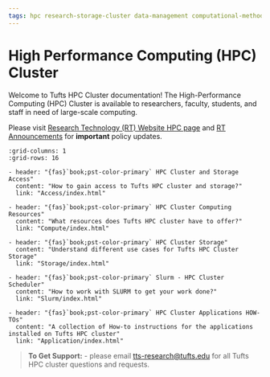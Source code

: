 ```yaml
---
tags: hpc research-storage-cluster data-management computational-methods software-installation---cluster gpu open-ondemand-(ood)
---
```

# High Performance Computing (HPC) Cluster

Welcome to Tufts HPC Cluster documentation! The High-Performance Computing (HPC) Cluster is available to researchers, faculty, students, and staff in need of large-scale computing.

Please visit [Research Technology (RT) Website HPC page](https://it.tufts.edu/high-performance-computing) and [RT Announcements](https://it.tufts.edu/research-technology/announcements) for **important** policy updates.


```{gallery-grid}
:grid-columns: 1
:grid-rows: 16

- header: "{fas}`book;pst-color-primary` HPC Cluster and Storage Access"
  content: "How to gain access to Tufts HPC cluster and storage?"
  link: "Access/index.html"

- header: "{fas}`book;pst-color-primary` HPC Cluster Computing Resources"
  content: "What resources does Tufts HPC cluster have to offer?"
  link: "Compute/index.html"

- header: "{fas}`book;pst-color-primary` HPC Cluster Storage"
  content: "Understand different use cases for Tufts HPC Cluster Storage"
  link: "Storage/index.html"

- header: "{fas}`book;pst-color-primary` Slurm - HPC Cluster Scheduler"
  content: "How to work with SLURM to get your work done?"
  link: "Slurm/index.html"

- header: "{fas}`book;pst-color-primary` HPC Cluster Applications HOW-TOs"
  content: "A collection of How-to instructions for the applications installed on Tufts HPC cluster"
  link: "Application/index.html" 

```

>  **To Get Support:** - please email tts-research@tufts.edu for all Tufts HPC cluster questions and requests.
